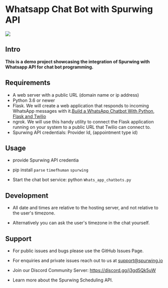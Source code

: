 # Whatsapp Chat Bot with Spurwing API #
![](https://i.postimg.cc/P5SdxtLt/3.jpg)
## Intro ##
**This is a demo project showcasing the integration of Spurwing with Whatsapp API for chat bot programming.**
## Requirements ##
- A web server with a public URL (domain name or ip address)
- Python 3.6 or newer
- Flask. We will create a web application that responds to incoming WhatsApp messages with it.[Build a WhatsApp Chatbot With Python, Flask and Twilio](https://www.twilio.com/blog/build-a-whatsapp-chatbot-with-python-flask-and-twilio)
- ngrok. We will use this handy utility to connect the Flask application running on your system to a public URL that Twilio can connect to. 
- Spurwing API credentials: Provider Id, (appointment type id)
## Usage ##
- provide Spurwing API credentia

- pip install `parse` `timefhuman` `spurwing`

- Start the chat bot service: python `Whats_app_chatbots.py`

## Development ##
- All date and times are relative to the hosting server, and not relative to the user's timezone. 

- Alternatively you can ask the user's timezone in the chat yourself.

## Support ##
- For public issues and bugs please use the GitHub Issues Page.

- For enquiries and private issues reach out to us at support@spurwing.io

- Join our Discord Community Server: https://discord.gg/j3gd5Qk5uW

- Learn more about the Spurwing Scheduling API.